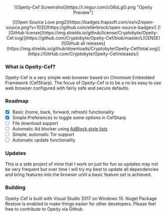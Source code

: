 <p align="center">![Opeity-Cef Screenshot](https://i.imgur.com/cG6sLgG.png "Opeity Preview")</p>
<p align="center">[![Open Source Love png2](https://badges.frapsoft.com/os/v2/open-source.png?v=103)](https://github.com/ellerbrock/open-source-badges/) [![GitHub license](https://img.shields.io/github/license/Cryptobyte/Opeity-Cef.svg)](https://github.com/Cryptobyte/Opeity-Cef/blob/master/LICENSE) [![Github all releases](https://img.shields.io/github/downloads/Cryptobyte/Opeity-Cef/total.svg)](https://GitHub.com/Cryptobyte/Opeity-Cef/releases/)</p>

### What is Opeity-Cef?
Opeity-Cef is a very simple web browser based on Chromium Embedded Framework (CefSharp). The focus of Opeity-Cef is to be a 
no bs easy to use web browser configured with fairly safe and secure defaults.

### Roadmap
- [x] Basic (home, back, forward, refresh) functionality
- [x] Simple Preferences to toggle some options in CefSharp
- [ ] File download support
- [ ] Automatic Ad blocker using [AdBlock style lists](https://easylist.to/)
- [ ] Simple, automatic Tor support
- [ ] Automatic update functionality

### Updates
This is a side project of mine that I work on just for fun so updates may not be very frequent but over time I will try my 
best to update all dependencies and bring features into the browser until a basic feature set is achieved.

### Building
Opeity-Cef is built with Visual Studio 2017 on Windows 10. Nuget Package Restore is enabled to make things easier 
for other developers. Please feel free to contribute to Opeity via Github.
